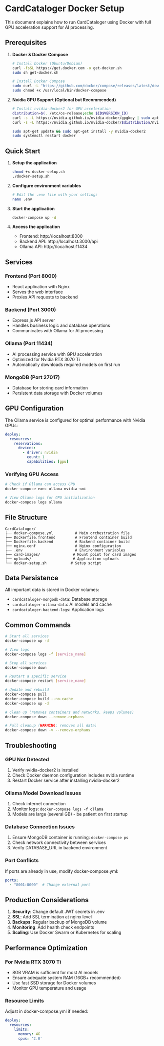 # CardCataloger Docker Setup

This document explains how to run CardCataloger using Docker with full GPU acceleration support for AI processing.

## Prerequisites

1. **Docker & Docker Compose**
   ```bash
   # Install Docker (Ubuntu/Debian)
   curl -fsSL https://get.docker.com -o get-docker.sh
   sudo sh get-docker.sh
   
   # Install Docker Compose
   sudo curl -L "https://github.com/docker/compose/releases/latest/download/docker-compose-$(uname -s)-$(uname -m)" -o /usr/local/bin/docker-compose
   sudo chmod +x /usr/local/bin/docker-compose
   ```

2. **Nvidia GPU Support (Optional but Recommended)**
   ```bash
   # Install nvidia-docker2 for GPU acceleration
   distribution=$(. /etc/os-release;echo $ID$VERSION_ID)
   curl -s -L https://nvidia.github.io/nvidia-docker/gpgkey | sudo apt-key add -
   curl -s -L https://nvidia.github.io/nvidia-docker/$distribution/nvidia-docker.list | sudo tee /etc/apt/sources.list.d/nvidia-docker.list
   
   sudo apt-get update && sudo apt-get install -y nvidia-docker2
   sudo systemctl restart docker
   ```

## Quick Start

1. **Setup the application**
   ```bash
   chmod +x docker-setup.sh
   ./docker-setup.sh
   ```

2. **Configure environment variables**
   ```bash
   # Edit the .env file with your settings
   nano .env
   ```

3. **Start the application**
   ```bash
   docker-compose up -d
   ```

4. **Access the application**
   - Frontend: http://localhost:8000
   - Backend API: http://localhost:3000/api
   - Ollama API: http://localhost:11434

## Services

### Frontend (Port 8000)
- React application with Nginx
- Serves the web interface
- Proxies API requests to backend

### Backend (Port 3000)
- Express.js API server
- Handles business logic and database operations
- Communicates with Ollama for AI processing

### Ollama (Port 11434)
- AI processing service with GPU acceleration
- Optimized for Nvidia RTX 3070 Ti
- Automatically downloads required models on first run

### MongoDB (Port 27017)
- Database for storing card information
- Persistent data storage with Docker volumes

## GPU Configuration

The Ollama service is configured for optimal performance with Nvidia GPUs:

```yaml
deploy:
  resources:
    reservations:
      devices:
        - driver: nvidia
          count: 1
          capabilities: [gpu]
```

### Verifying GPU Access
```bash
# Check if Ollama can access GPU
docker-compose exec ollama nvidia-smi

# View Ollama logs for GPU initialization
docker-compose logs ollama
```

## File Structure

```
CardCataloger/
├── docker-compose.yml          # Main orchestration file
├── Dockerfile.frontend         # Frontend container build
├── Dockerfile.backend          # Backend container build
├── nginx.conf                  # Nginx configuration
├── .env                        # Environment variables
├── card-images/               # Mount point for card images
├── uploads/                   # Application uploads
└── docker-setup.sh           # Setup script
```

## Data Persistence

All important data is stored in Docker volumes:
- `cardcataloger-mongodb-data`: Database storage
- `cardcataloger-ollama-data`: AI models and cache
- `cardcataloger-backend-logs`: Application logs

## Common Commands

```bash
# Start all services
docker-compose up -d

# View logs
docker-compose logs -f [service_name]

# Stop all services
docker-compose down

# Restart a specific service
docker-compose restart [service_name]

# Update and rebuild
docker-compose pull
docker-compose build --no-cache
docker-compose up -d

# Clean up (removes containers and networks, keeps volumes)
docker-compose down --remove-orphans

# Full cleanup (WARNING: removes all data)
docker-compose down -v --remove-orphans
```

## Troubleshooting

### GPU Not Detected
1. Verify nvidia-docker2 is installed
2. Check Docker daemon configuration includes nvidia runtime
3. Restart Docker service after installing nvidia-docker2

### Ollama Model Download Issues
1. Check internet connection
2. Monitor logs: `docker-compose logs -f ollama`
3. Models are large (several GB) - be patient on first startup

### Database Connection Issues
1. Ensure MongoDB container is running: `docker-compose ps`
2. Check network connectivity between services
3. Verify DATABASE_URL in backend environment

### Port Conflicts
If ports are already in use, modify docker-compose.yml:
```yaml
ports:
  - "8001:8000"  # Change external port
```

## Production Considerations

1. **Security**: Change default JWT secrets in .env
2. **SSL**: Add SSL termination at nginx level
3. **Backups**: Regular backup of MongoDB volume
4. **Monitoring**: Add health check endpoints
5. **Scaling**: Use Docker Swarm or Kubernetes for scaling

## Performance Optimization

### For Nvidia RTX 3070 Ti
- 8GB VRAM is sufficient for most AI models
- Ensure adequate system RAM (16GB+ recommended)
- Use fast SSD storage for Docker volumes
- Monitor GPU temperature and usage

### Resource Limits
Adjust in docker-compose.yml if needed:
```yaml
deploy:
  resources:
    limits:
      memory: 4G
      cpus: '2.0'
```